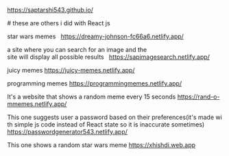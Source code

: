 https://saptarshi543.github.io/




 # these are others i did with React js 
  
 star wars memes  
  https://dreamy-johnson-fc66a6.netlify.app/ 
  
 a site where you can search for an image and the 
 site will display all possible results  
  https://sapimagesearch.netlify.app/ 
  
 juicy memes 
 https://juicy-memes.netlify.app/ 
  
 programming memes 
 https://programmingmemes.netlify.app/ 
  
 It's a website that shows a random meme every 15 seconds 
 https://rand-o-mmemes.netlify.app/ 
  
 This one suggests user a password based on their preferences(it's made with simple js code instead of React state so it is inaccurate sometimes) 
 https://passwordgenerator543.netlify.app/ 
  
  
 This one shows a random star wars meme 
 https://xhishdi.web.app
